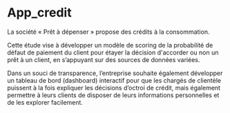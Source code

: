 # App_credit

La société « Prêt à dépenser » propose des crédits à la consommation.

Cette étude vise à développer un modèle de scoring de la probabilité de défaut de paiement du client pour étayer la décision d'accorder ou non un prêt à un client, en s’appuyant sur des sources de données variées.

Dans un souci de transparence, l’entreprise souhaite également développer un tableau de bord (dashboard) interactif pour que les chargés de clientèle puissent à la fois expliquer les décisions d’octroi de crédit, mais également permettre à leurs clients de disposer de leurs informations personnelles et de les explorer facilement.
